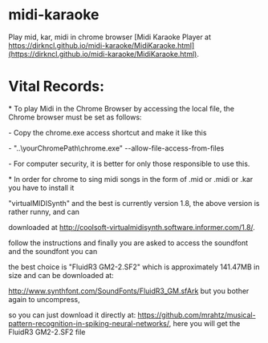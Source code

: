 # midi-karaoke
Play mid, kar, midi in chrome browser
[Midi Karaoke Player at https://dirkncl.github.io/midi-karaoke/MidiKaraoke.html](https://dirkncl.github.io/midi-karaoke/MidiKaraoke.html).

# Vital Records:

\* To play Midi in the Chrome Browser by accessing the local file, the Chrome
browser must be set as follows:

\- Copy the chrome.exe access shortcut and make it like this

\- "..\\yourChromePath\\chrome.exe" --allow-file-access-from-files

\- For computer security, it is better for only those responsible to use this.

\* In order for chrome to sing midi songs in the form of .mid or .midi or .kar
you have to install it

"virtualMIDISynth" and the best is currently version 1.8, the above version is
rather runny, and can

downloaded at http://coolsoft-virtualmidisynth.software.informer.com/1.8/.

follow the instructions and finally you are asked to access the soundfont and
the soundfont you can

the best choice is "FluidR3 GM2-2.SF2" which is approximately 141.47MB in size
and can be downloaded at:

http://www.synthfont.com/SoundFonts/FluidR3_GM.sfArk but you bother again to
uncompress,

so you can just download it directly at:
https://github.com/mrahtz/musical-pattern-recognition-in-spiking-neural-networks/,
here you will get the FluidR3 GM2-2.SF2 file
